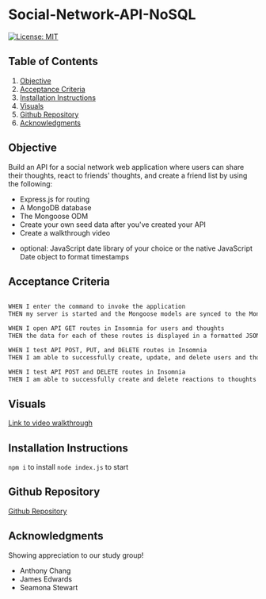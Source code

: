 # Social-Network-API-NoSQL

[![License: MIT](https://img.shields.io/badge/License-MIT-yellow.svg)](https://opensource.org/licenses/MIT) 

## Table of Contents
1. [Objective](#objective)
2. [Acceptance Criteria](#acceptance-criteria)
3. [Installation Instructions](#installation-instructions)
4. [Visuals](#visuals)
5. [Github Repository](#github-repository)
6. [Acknowledgments](#acknowledgments)

## Objective 
Build an API for a social network web application where users can share their thoughts, react to friends' thoughts, and create a friend list by using the following:
- Express.js for routing
- A MongoDB database
- The Mongoose ODM
- Create your own seed data after you've created your API
- Create a walkthrough video
* optional: JavaScript date library of your choice or the native JavaScript Date object to format timestamps

## Acceptance Criteria

```md

WHEN I enter the command to invoke the application
THEN my server is started and the Mongoose models are synced to the MongoDB database

WHEN I open API GET routes in Insomnia for users and thoughts
THEN the data for each of these routes is displayed in a formatted JSON

WHEN I test API POST, PUT, and DELETE routes in Insomnia
THEN I am able to successfully create, update, and delete users and thoughts in my database

WHEN I test API POST and DELETE routes in Insomnia
THEN I am able to successfully create and delete reactions to thoughts and add and remove friends to a user’s friend list

```

## Visuals
[Link to video walkthrough](https://drive.google.com/file/d/1QHrW5BzeIiCqbbiO5pOujotGx3O3dOCY/view?usp=sharing)

## Installation Instructions
`npm i` to install
`node index.js` to start 

## Github Repository 
[Github Repository](https://github.com/choilina16/Social-Network-API-NoSQL)

## Acknowledgments 
Showing appreciation to our study group! 
* Anthony Chang
* James Edwards
* Seamona Stewart

